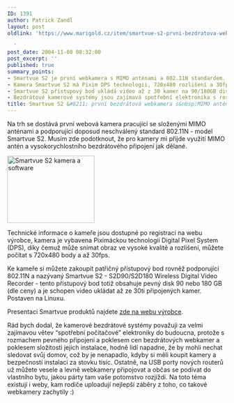 ```yaml
---
ID: 1391
author: Patrick Zandl
layout: post
oldlink: 'https://www.marigold.cz/item/smartvue-s2-prvni-bezdratova-webkamera-s-mimo-antenami-a-802-11n

  '
post_date: 2004-11-08 08:32:00
post_excerpt: ''
published: true
summary_points:
- Smartvue S2 je první webkamera s MIMO anténami a 802.11N standardem.
- Kamera Smartvue S2 má Pixim DPS technologii, 720x480 rozlišení a 30fps.
- Smartvue S2 přístupový bod ukládá video až z 30 kamer na 90/180GB disk.
- Bezdrátové kamerové systémy jsou zajímavá spotřební elektronika s rostoucí popularitou.
title: Smartvue S2 &#8211; první bezdrátová webkamera s&nbsp;MIMO anténami a&nbsp;802.11N
---
```


<p>
Na trh se dostává první webová kamera pracující se složenými MIMO anténami a podporující doposud neschválený standard 802.11N - model Smartvue S2. Musím zde podotknout, že pro kamery mi přijde využití MIMO antén a vysokorychlostního bezdrátového připojení jak dělané. </p>

<div class="rightbox"><img src="/wp-content/uploads/1/20041108-smartvue_s2.jpg" alt="Smartvue S2 kamera a software" width="200" height="154" /></div>
<p>
Technické informace o kameře jsou dostupné po registraci na webu výrobce, kamera je vybavena Piximáckou technologií Digital Pixel System (DPS), díky čemuž může snímat obraz ve vysoké kvalitě a rozlišení, můžete počítat s 720x480 body a až 30fps. </p>

<p>
Ke kameře si můžete zakoupit patřičný přístupový bod rovněž podporující 802.11N a nazývaný Smartvue S2 - S2D90/S2D180 Wireless Digital Video Recorder - tento přístupový bod totiž obsahuje pevný disk 90 nebo 180 GB (dle ceny) a je schopen video ukládat až ze 30ti připojených kamer. Postaven na Linuxu. </p>

<p>
Presentaci Smartvue produktů najdete <a href="http://www.smartvue.com/smartvue_products.htm">zde na webu výrobce</a>.</p>

<p>
Rád bych dodal, že kamerové bezdrátové systémy považuji za velmi zajímavou větev &#8220;spotřební počítačové&#8221; elektroniky do budoucna, protože s rozmachem pevného připojení a poklesem cen bezdrátových webkamer a poklesem složitosti jejich instalace, hodně lidí napadne, že by mohli nechat sledovat svůj domov, což by je nenapadlo, kdyby si měli koupit kamery a bezpečností instalaci za stovku tisíc. Ostatně, na USB porty nových routerů už můžete vesele a levně webkamery připojovat a občas se podívat do vlastního bytu, jakou párty tam vaše potomstvo rozjíždí. Na toto téma existují i weby, kam rodiče uploadují nejlepší záběry z toho, co takové webkamery zachytily :)
</p>